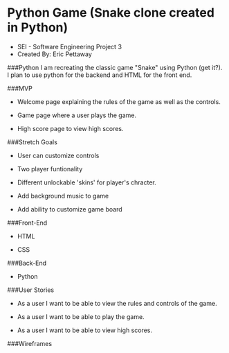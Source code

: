 # Python Game (Snake clone created in Python)
- SEI - Software Engineering Project 3 
- Created By: Eric Pettaway
  
###Python
I am recreating the classic game "Snake" using Python (get it?).  I plan to use python for the backend and HTML for the front end.

###MVP

- Welcome page explaining the rules of the game as well as the controls.

- Game page where a user plays the game.

- High score page to view high scores.

###Stretch Goals

- User can customize controls

- Two player funtionality

- Different unlockable 'skins' for player's chracter.

- Add background music to game

- Add ability to customize game board

###Front-End

- HTML

- CSS

###Back-End

- Python

###User Stories

- As a user I want to be able to view the rules and controls of the game.

- As a user I want to be able to play the game.

- As a user I want to be able to view high scores.

###Wireframes
